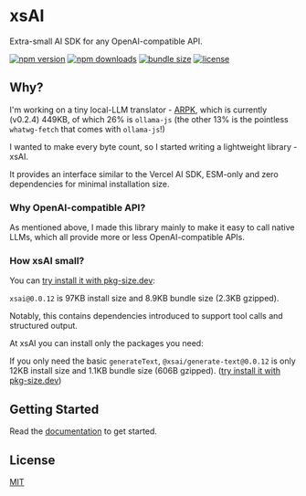 # xsAI

Extra-small AI SDK for any OpenAI-compatible API.

<!-- automd:badges name="xsai" provider="badgen" color="cyan" license bundlephobia -->

[![npm version](https://flat.badgen.net/npm/v/xsai?color=cyan)](https://npmjs.com/package/xsai)
[![npm downloads](https://flat.badgen.net/npm/dm/xsai?color=cyan)](https://npm.chart.dev/xsai)
[![bundle size](https://flat.badgen.net/bundlephobia/minzip/xsai?color=cyan)](https://bundlephobia.com/package/xsai)
[![license](https://flat.badgen.net/github/license/moeru-ai/xsai?color=cyan)](https://github.com/moeru-ai/xsai/blob/main/LICENSE)

<!-- /automd -->

## Why?

I'm working on a tiny local-LLM translator - [ARPK](https://github.com/moeru-ai/arpk), which is currently (v0.2.4) 449KB, of which 26% is `ollama-js` (the other 13% is the pointless `whatwg-fetch` that comes with `ollama-js`!)

I wanted to make every byte count, so I started writing a lightweight library - xsAI.

It provides an interface similar to the Vercel AI SDK, ESM-only and zero dependencies for minimal installation size.

### Why OpenAI-compatible API?

As mentioned above, I made this library mainly to make it easy to call native LLMs, which all provide more or less OpenAI-compatible APIs.

### How xsAI small?

You can [try install it with pkg-size.dev](https://pkg-size.dev/xsai):

`xsai@0.0.12` is 97KB install size and 8.9KB bundle size (2.3KB gzipped).

Notably, this contains dependencies introduced to support tool calls and structured output.

At xsAI you can install only the packages you need:

If you only need the basic `generateText`, `@xsai/generate-text@0.0.12` is only 12KB install size and 1.1KB bundle size (606B gzipped). ([try install it with pkg-size.dev](https://pkg-size.dev/@xsai/generate-text))

## Getting Started

Read the [documentation](https://xsai.js.org/docs) to get started.

## License

[MIT](LICENSE.md)
